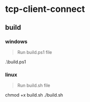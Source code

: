 # tcp-client-connect


## build
### windows
> Run build.ps1 file

.\build.ps1

### linux
> Run build.sh file

chmod +x build.sh
./build.sh


